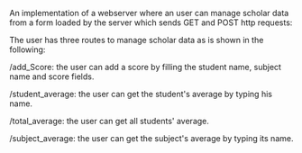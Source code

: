 An implementation of a webserver where an user can manage scholar data from a form loaded by the server which sends GET and POST http requests:

The user has three routes to manage scholar data as is shown in the following:

/add_Score: the user can add a score by filling the student name, subject name and score fields.

/student_average: the user can get the student's average by typing his name.

/total_average: the user can get all students' average.

/subject_average: the user can get the subject's average by typing its name.
